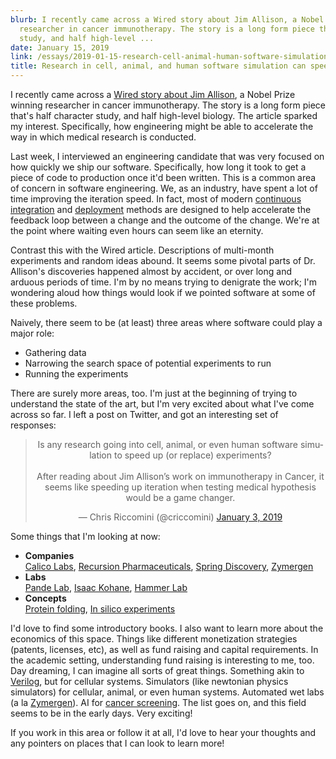 ```yaml
---
blurb: I recently came across a Wired story about Jim Allison, a Nobel Prize winning
  researcher in cancer immunotherapy. The story is a long form piece that's half character
  study, and half high-level ...
date: January 15, 2019
link: /essays/2019-01-15-research-cell-animal-human-software-simulation-speed-up-experimentation
title: Research in cell, animal, and human software simulation can speed up experimentation
---
```


I recently came across a [Wired story about Jim Allison](https://www.wired.com/story/meet-jim-allison-the-texan-who-just-won-a-nobel-cancer-breakthrough/), a Nobel Prize winning researcher in cancer immunotherapy. The story is a long form piece that's half character study, and half high-level biology. The article sparked my interest. Specifically, how engineering might be able to accelerate the way in which medical research is conducted.

Last week, I interviewed an engineering candidate that was very focused on how quickly we ship our software. Specifically, how long it took to get a piece of code to production once it'd been written. This is a common area of concern in software engineering. We, as an industry, have spent a lot of time improving the iteration speed. In fact, most of modern [continuous integration](https://en.wikipedia.org/wiki/Continuous_integration) and [deployment](https://en.wikipedia.org/wiki/Continuous_deployment) methods are designed to help accelerate the feedback loop between a change and the outcome of the change. We're at the point where waiting even hours can seem like an eternity.

Contrast this with the Wired article. Descriptions of multi-month experiments and random ideas abound. It seems some pivotal parts of Dr. Allison's discoveries happened almost by accident, or over long and arduous periods of time. I'm by no means trying to denigrate the work; I'm wondering aloud how things would look if we pointed software at some of these problems.

Naively, there seem to be (at least) three areas where software could play a major role:

* Gathering data
* Narrowing the search space of potential experiments to run
* Running the experiments

There are surely more areas, too. I'm just at the beginning of trying to understand the state of the art, but I'm very excited about what I've come across so far. I left a post on Twitter, and got an interesting set of responses:

<center>
<blockquote class="twitter-tweet" data-lang="en"><p lang="en" dir="ltr">Is any research going into cell, animal, or even human software simulation to speed up (or replace) experiments?<br><br>After reading about Jim Allison’s work on immunotherapy in Cancer, it seems like speeding up iteration when testing medical hypothesis would be a game changer.</p>&mdash; Chris Riccomini (@criccomini) <a href="https://twitter.com/criccomini/status/1080698158450016257?ref_src=twsrc%5Etfw">January 3, 2019</a></blockquote>
<script async src="https://platform.twitter.com/widgets.js" charset="utf-8"></script>
</center>

Some things that I'm looking at now:

* **Companies**  
[Calico Labs](https://www.calicolabs.com/), [Recursion Pharmaceuticals](https://www.recursionpharma.com/), [Spring Discovery](https://www.springdisc.com/), [Zymergen](https://www.zymergen.com/)
* **Labs**  
[Pande Lab](https://pande.stanford.edu/), [Isaac Kohane](https://twitter.com/zakkohane/status/1081181707561250817), [Hammer Lab](http://www.hammerlab.org/)
* **Concepts**  
[Protein folding](https://en.wikipedia.org/wiki/Protein_folding), [In silico experiments](https://en.wikipedia.org/wiki/In_silico)

I'd love to find some introductory books. I also want to learn more about the economics of this space. Things like different monetization strategies (patents, licenses, etc), as well as fund raising and capital requirements. In the academic setting, understanding fund raising is interesting to me, too. Day dreaming, I can imagine all sorts of great things. Something akin to [Verilog](https://en.wikipedia.org/wiki/Verilog), but for cellular systems. Simulators (like newtonian physics simulators) for cellular, animal, or even human systems. Automated wet labs (a la [Zymergen](https://www.zymergen.com/)). AI for [cancer screening](https://twitter.com/azeem/status/1083301736050245634). The list goes on, and this field seems to be in the early days. Very exciting!

If you work in this area or follow it at all, I'd love to hear your thoughts and any pointers on places that I can look to learn more!